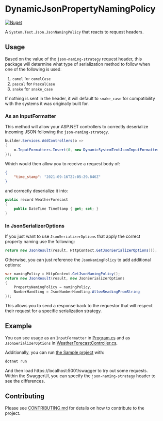 # DynamicJsonPropertyNamingPolicy

[![Nuget](https://img.shields.io/nuget/v/DynamicJsonPropertyNamingPolicy)](https://www.nuget.org/packages/DynamicJsonPropertyNamingPolicy/)

A `System.Text.Json.JsonNamingPolicy` that reacts to request headers.

## Usage

Based on the value of the `json-naming-strategy` request header, this package will determine what type of serialization method to follow when one of the following is used:

1. `camel` for `camelCase`
1. `pascal` for `PascalCase`
1. `snake` for `snake_case`

If nothing is sent in the header, it will default to `snake_case` for compatibility with the systems it was originally built for.

### As an InputFormatter

This method will allow your ASP.NET controllers to correctly deserialize incoming JSON following the `json-naming-strategy`.

```cs
builder.Services.AddControllers(o =>
{
    o.InputFormatters.Insert(0, new DynamicSystemTextJsonInputFormatter());
});
```

Which would then allow you to receive a request body of:

```json
{
    "time_stamp": "2021-09-16T22:05:29.846Z"
}
```

and correctly deserialize it into:

```cs
public record WeatherForecast
{
    public DateTime TimeStamp { get; set; }
}
```

### In JsonSerializerOptions

If you just want to use `JsonSerializerOptions` that apply the correct property naming use the following:

```cs
return new JsonResult(result, HttpContext.GetJsonSerializerOptions());
```

Otherwise, you can just reference the `JsonNamingPolicy` to add additional options:

```cs
var namingPolicy = HttpContext.GetJsonNamingPolicy();
return new JsonResult(result, new JsonSerializerOptions
{
    PropertyNamingPolicy = namingPolicy,
    NumberHandling = JsonNumberHandling.AllowReadingFromString
});
```



This allows you to send a response back to the requestor that will respect their request for a specific serialization strategy.

## Example

You can see usage as an `InputFormatter` in [Program.cs](src/Sample/Program.cs) and as `JsonSerializerOptions` in [WeatherForecastController.cs](src/Sample/Controllers/WeatherForecastController.cs).

Additionally, you can run [the Sample project](src/Sample) with:

```sh
dotnet run
```

And then load https://localhost:5001/swagger to try out some requests. Within the SwaggerUI, you can specify the `json-naming-strategy` header to see the differences.

## Contributing

Please see [CONTRIBUTING.md](CONTRIBUTING.md) for details on how to contribute to the project.
